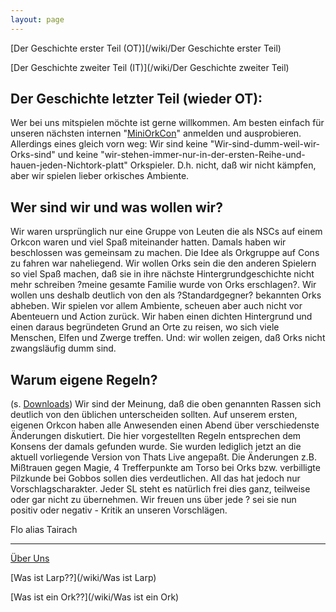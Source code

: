 ```yaml
---
layout: page
---
```


[Der Geschichte erster Teil (OT)](/wiki/Der Geschichte erster Teil)

[Der Geschichte zweiter Teil (IT)](/wiki/Der Geschichte zweiter Teil)

Der Geschichte letzter Teil (wieder OT):
-----------------------------------------

Wer bei uns mitspielen möchte ist gerne willkommen. Am besten einfach für 
unseren nächsten internen "[MiniOrkCon](/wiki/MiniOrkCon)" anmelden und
ausprobieren. Allerdings eines gleich vorn weg: Wir sind keine
"Wir-sind-dumm-weil-wir-Orks-sind" und keine
"wir-stehen-immer-nur-in-der-ersten-Reihe-und-hauen-jeden-Nichtork-platt"
Orkspieler. D.h. nicht, daß wir nicht kämpfen, aber wir spielen lieber orkisches
Ambiente. 

Wer sind wir und was wollen wir?
--------------------------------

Wir waren ursprünglich nur eine Gruppe von Leuten die als NSCs auf einem Orkcon waren und viel Spaß miteinander hatten. Damals haben wir beschlossen was gemeinsam zu machen. Die Idee als Orkgruppe auf Cons zu fahren war naheliegend. Wir wollen Orks sein die den anderen Spielern so viel Spaß machen, daß sie in ihre nächste Hintergrundgeschichte nicht mehr schreiben ?meine gesamte Familie wurde von Orks erschlagen?. Wir wollen uns deshalb deutlich von den als ?Standardgegner? bekannten Orks abheben. Wir spielen vor allem Ambiente, scheuen aber auch nicht vor Abenteuern und Action zurück. Wir haben einen dichten Hintergrund und einen daraus begründeten Grund an Orte zu reisen, wo sich viele Menschen, Elfen und Zwerge treffen. Und: wir wollen zeigen, daß Orks nicht zwangsläufig dumm sind. 

Warum eigene Regeln?
--------------------

(s. [Downloads](/wiki/Downloads)) Wir sind der Meinung, daß die oben genannten Rassen sich deutlich von den üblichen unterscheiden sollten. Auf unserem ersten, eigenen Orkcon haben alle Anwesenden einen Abend über verschiedenste Änderungen diskutiert. Die hier vorgestellten Regeln entsprechen dem Konsens der damals gefunden wurde. Sie wurden lediglich jetzt an die aktuell vorliegende Version von Thats Live angepaßt. Die Änderungen z.B. Mißtrauen gegen Magie, 4 Trefferpunkte am Torso bei Orks bzw. verbilligte Pilzkunde bei Gobbos sollen dies verdeutlichen. All das hat jedoch nur Vorschlagscharakter. Jeder SL steht es natürlich frei dies ganz, teilweise oder gar nicht zu übernehmen. Wir freuen uns über jede ? sei sie nun positiv oder negativ - Kritik an unseren Vorschlägen. 

Flo alias Tairach

---

[Über Uns](/wiki/UeberUns)

[Was ist Larp??](/wiki/Was ist Larp)

[Was ist ein Ork??](/wiki/Was ist ein Ork)